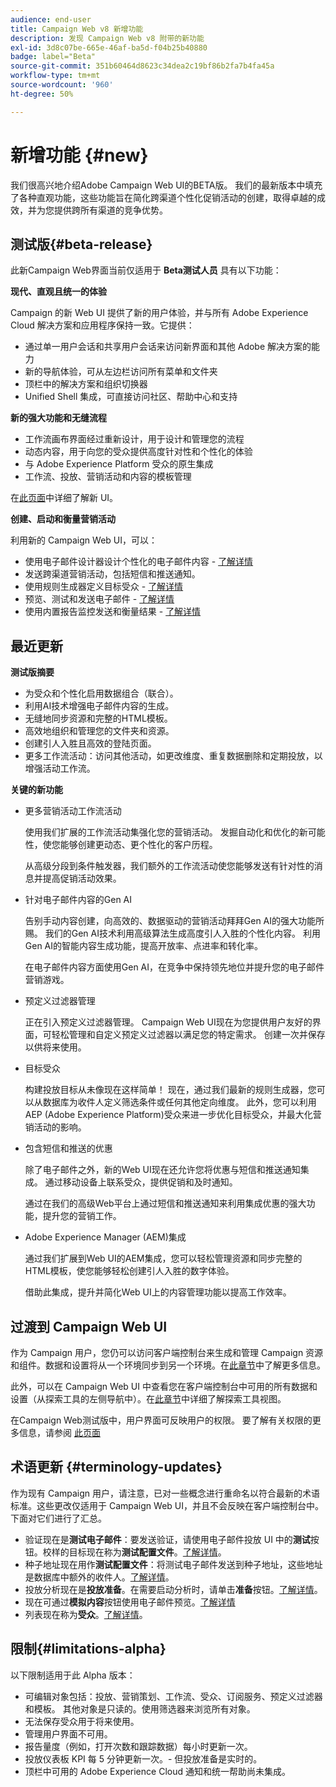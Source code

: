 ```yaml
---
audience: end-user
title: Campaign Web v8 新增功能
description: 发现 Campaign Web v8 附带的新功能
exl-id: 3d8c07be-665e-46af-ba5d-f04b25b40880
badge: label="Beta"
source-git-commit: 351b60464d8623c34dea2c19bf86b2fa7b4fa45a
workflow-type: tm+mt
source-wordcount: '960'
ht-degree: 50%

---
```



# 新增功能 {#new}


我们很高兴地介绍Adobe Campaign Web UI的BETA版。 我们的最新版本中填充了各种直观功能，这些功能旨在简化跨渠道个性化促销活动的创建，取得卓越的成效，并为您提供跨所有渠道的竞争优势。

## 测试版{#beta-release}

此新Campaign Web界面当前仅适用于 **Beta测试人员** 具有以下功能：

**现代、直观且统一的体验**

Campaign 的新 Web UI 提供了新的用户体验，并与所有 Adobe Experience Cloud 解决方案和应用程序保持一致。它提供：

* 通过单一用户会话和共享用户会话来访问新界面和其他 Adobe 解决方案的能力
* 新的导航体验，可从左边栏访问所有菜单和文件夹
* 顶栏中的解决方案和组织切换器
* Unified Shell 集成，可直接访问社区、帮助中心和支持

**新的强大功能和无缝流程**

* 工作流画布界面经过重新设计，用于设计和管理您的流程
* 动态内容，用于向您的受众提供高度针对性和个性化的体验
* 与 Adobe Experience Platform 受众的原生集成
* 工作流、投放、营销活动和内容的模板管理

在[此页面](../get-started/user-interface.md)中详细了解新 UI。

**创建、启动和衡量营销活动**

利用新的 Campaign Web UI，可以：

* 使用电子邮件设计器设计个性化的电子邮件内容 - [了解详情](../content/edit-content.md)
* 发送跨渠道营销活动，包括短信和推送通知。
* 使用规则生成器定义目标受众 - [了解详情](../audience/about-audiences.md)
* 预览、测试和发送电子邮件 - [了解详情](../monitor/prepare-send.md)
* 使用内置报告监控发送和衡量结果 - [了解详情](../reporting/delivery-reports.md)


## 最近更新


**测试版摘要**

* 为受众和个性化启用数据组合（联合）。
* 利用AI技术增强电子邮件内容的生成。
* 无缝地同步资源和完整的HTML模板。
* 高效地组织和管理您的文件夹和资源。
* 创建引人入胜且高效的登陆页面。
* 更多工作流活动：访问其他活动，如更改维度、重复数据删除和定期投放，以增强活动工作流。

**关键的新功能**

* 更多营销活动工作流活动

  使用我们扩展的工作流活动集强化您的营销活动。 发掘自动化和优化的新可能性，使您能够创建更动态、更个性化的客户历程。

  从高级分段到条件触发器，我们额外的工作流活动使您能够发送有针对性的消息并提高促销活动效果。

* 针对电子邮件内容的Gen AI

  告别手动内容创建，向高效的、数据驱动的营销活动拜拜Gen AI的强大功能所赐。  我们的Gen AI技术利用高级算法生成高度引人入胜的个性化内容。 利用Gen AI的智能内容生成功能，提高开放率、点进率和转化率。

  在电子邮件内容方面使用Gen AI，在竞争中保持领先地位并提升您的电子邮件营销游戏。


* 预定义过滤器管理

  正在引入预定义过滤器管理。 Campaign Web UI现在为您提供用户友好的界面，可轻松管理和自定义预定义过滤器以满足您的特定需求。 创建一次并保存以供将来使用。


* 目标受众

  构建投放目标从未像现在这样简单！ 现在，通过我们最新的规则生成器，您可以从数据库为收件人定义筛选条件或任何其他定向维度。 此外，您可以利用AEP (Adobe Experience Platform)受众来进一步优化目标受众，并最大化营销活动的影响。

* 包含短信和推送的优惠

  除了电子邮件之外，新的Web UI现在还允许您将优惠与短信和推送通知集成。 通过移动设备上联系受众，提供促销和及时通知。

  通过在我们的高级Web平台上通过短信和推送通知来利用集成优惠的强大功能，提升您的营销工作。

* Adobe Experience Manager (AEM)集成

  通过我们扩展到Web UI的AEM集成，您可以轻松管理资源和同步完整的HTML模板，使您能够轻松创建引人入胜的数字体验。

  借助此集成，提升并简化Web UI上的内容管理功能以提高工作效率。

## 过渡到 Campaign Web UI

作为 Campaign 用户，您仍可以访问客户端控制台来生成和管理 Campaign 资源和组件。数据和设置将从一个环境同步到另一个环境。在[此章节](../get-started/get-started.md#about-campaign-client-consoleac-client)中了解更多信息。

此外，可以在 Campaign Web UI 中查看您在客户端控制台中可用的所有数据和设置（从探索工具的左侧导航中）。在[此章节](../get-started/user-interface.md#explorer-user-interface-explorer)中详细了解探索工具视图。

在Campaign Web测试版中，用户界面可反映用户的权限。 要了解有关权限的更多信息，请参阅 [此页面](../get-started/permissions.md)

## 术语更新 {#terminology-updates}

作为现有 Campaign 用户，请注意，已对一些概念进行重命名以符合最新的术语标准。这些更改仅适用于 Campaign Web UI，并且不会反映在客户端控制台中。下面对它们进行了汇总。

* 验证现在是&#x200B;**测试电子邮件**：要发送验证，请使用电子邮件投放 UI 中的&#x200B;**测试**&#x200B;按钮。校样的目标现在称为&#x200B;**测试配置文件**。[了解详情](../preview-test/test-deliveries.md)。
* 种子地址现在用作&#x200B;**测试配置文件**：将测试电子邮件发送到种子地址，这些地址是数据库中额外的收件人。[了解详情](../preview-test/test-deliveries.md)。
* 投放分析现在是&#x200B;**投放准备**。在需要启动分析时，请单击&#x200B;**准备**&#x200B;按钮。[了解详情](../monitor/prepare-send.md)。
* 现在可通过&#x200B;**模拟内容**&#x200B;按钮使用电子邮件预览。[了解详情](../preview-test/preview-test.md)
* 列表现在称为&#x200B;**受众**。[了解详情](../audience/about-audiences.md)。

## 限制{#limitations-alpha}

以下限制适用于此 Alpha 版本：

* 可编辑对象包括：投放、营销策划、工作流、受众、订阅服务、预定义过滤器和模板。 其他对象是只读的。使用筛选器来浏览所有对象。
* 无法保存受众用于将来使用。
* 管理用户界面不可用。
* 报告量度（例如，打开次数和跟踪数据）每小时更新一次。
* 投放仪表板 KPI 每 5 分钟更新一次。- 但投放准备是实时的。
* 顶栏中可用的 Adobe Experience Cloud 通知和统一帮助尚未集成。

